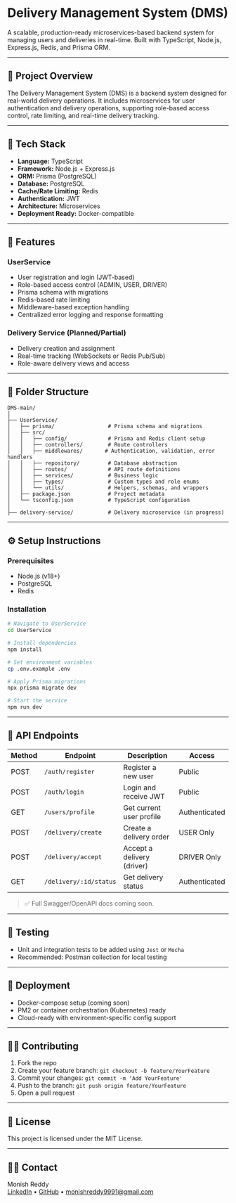 
# Delivery Management System (DMS)

A scalable, production-ready microservices-based backend system for managing users and deliveries in real-time. Built with TypeScript, Node.js, Express.js, Redis, and Prisma ORM.

---

## 🚀 Project Overview

The Delivery Management System (DMS) is a backend system designed for real-world delivery operations. It includes microservices for user authentication and delivery operations, supporting role-based access control, rate limiting, and real-time delivery tracking.

---

## 🧰 Tech Stack

- **Language:** TypeScript
- **Framework:** Node.js + Express.js
- **ORM:** Prisma (PostgreSQL)
- **Database:** PostgreSQL
- **Cache/Rate Limiting:** Redis
- **Authentication:** JWT
- **Architecture:** Microservices
- **Deployment Ready:** Docker-compatible

---

## 🔐 Features

### UserService
- User registration and login (JWT-based)
- Role-based access control (ADMIN, USER, DRIVER)
- Prisma schema with migrations
- Redis-based rate limiting
- Middleware-based exception handling
- Centralized error logging and response formatting

### Delivery Service (Planned/Partial)
- Delivery creation and assignment
- Real-time tracking (WebSockets or Redis Pub/Sub)
- Role-aware delivery views and access

---

## 📁 Folder Structure

```
DMS-main/
│
├── UserService/
│   ├── prisma/                 # Prisma schema and migrations
│   ├── src/
│   │   ├── config/             # Prisma and Redis client setup
│   │   ├── controllers/        # Route controllers
│   │   ├── middlewares/       # Authentication, validation, error handlers
│   │   ├── repository/         # Database abstraction
│   │   ├── routes/             # API route definitions
│   │   ├── services/           # Business logic
│   │   ├── types/              # Custom types and role enums
│   │   └── utils/              # Helpers, schemas, and wrappers
│   ├── package.json            # Project metadata
│   └── tsconfig.json           # TypeScript configuration
│
├── delivery-service/           # Delivery microservice (in progress)
```

---

## ⚙️ Setup Instructions

### Prerequisites
- Node.js (v18+)
- PostgreSQL
- Redis

### Installation

```bash
# Navigate to UserService
cd UserService

# Install dependencies
npm install

# Set environment variables
cp .env.example .env

# Apply Prisma migrations
npx prisma migrate dev

# Start the service
npm run dev
```

---

## 🔗 API Endpoints

| Method | Endpoint                | Description                   | Access        |
|--------|-------------------------|-------------------------------|---------------|
| POST   | `/auth/register`        | Register a new user           | Public        |
| POST   | `/auth/login`           | Login and receive JWT         | Public        |
| GET    | `/users/profile`        | Get current user profile      | Authenticated |
| POST   | `/delivery/create`      | Create a delivery order       | USER Only     |
| POST   | `/delivery/accept`      | Accept a delivery (driver)    | DRIVER Only   |
| GET    | `/delivery/:id/status`  | Get delivery status           | Authenticated |

> ✅ Full Swagger/OpenAPI docs coming soon.

---

## 🧪 Testing

- Unit and integration tests to be added using `Jest` or `Mocha`
- Recommended: Postman collection for local testing

---

## 🚀 Deployment

- Docker-compose setup (coming soon)
- PM2 or container orchestration (Kubernetes) ready
- Cloud-ready with environment-specific config support

---

## 👨‍💻 Contributing

1. Fork the repo
2. Create your feature branch: `git checkout -b feature/YourFeature`
3. Commit your changes: `git commit -m 'Add YourFeature'`
4. Push to the branch: `git push origin feature/YourFeature`
5. Open a pull request

---

## 📄 License

This project is licensed under the MIT License.

---

## 🙋‍♂️ Contact

Monish Reddy  
[LinkedIn](https://www.linkedin.com/in/monish-reddy-bonthu/) • [GitHub](https://github.com/MonishReddyDev) • monishreddy9991@gmail.com
